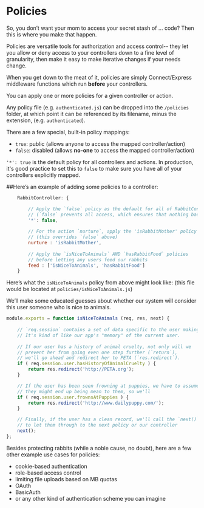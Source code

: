 # Policies

So, you don&rsquo;t want your mom to access your secret stash of ... code?  Then this is where you make that happen.  

Policies are versatile tools for authorization and access control-- they let you allow or deny access to your controllers down to a fine level of granularity, then make it easy to make iterative changes if your needs change.

When you get down to the meat of it, policies are simply Connect/Express middleware functions which run **before** your controllers. 


You can apply one or more policies for a given controller or action.

Any policy file (e.g. `authenticated.js`) can be dropped into the `/policies` folder, at which point it can be referenced by its filename, minus the extension, (e.g. `authenticated`).  

There are a few special, built-in policy mappings:
  + `true`: public  (allows anyone to access the mapped controller/action)
  +  `false`: disabled (allows **no-one** to access the mapped controller/action)

 `'*': true` is the default policy for all controllers and actions.  In production, it's good practice to set this to `false` to make sure you have all of your controllers explicitly mapped.


##Here&rsquo;s an example of adding some policies to a controller:
```javascript
	RabbitController: {

		// Apply the `false` policy as the default for all of RabbitController's actions
		// (`false` prevents all access, which ensures that nothing bad happens to our rabbits)
		'*': false,
	
		// For the action `nurture`, apply the 'isRabbitMother' policy 
		// (this overrides `false` above)
		nurture	: 'isRabbitMother',
	
		// Apply the `isNiceToAnimals` AND `hasRabbitFood` policies
		// before letting any users feed our rabbits
		feed : ['isNiceToAnimals', 'hasRabbitFood']
	}
```

Here&rsquo;s what the `isNiceToAnimals` policy from above might look like: (this file would be located at `policies/isNiceToAnimals.js`)

We&rsquo;ll make some educated guesses about whether our system will consider this user someone who is nice to animals.
```javascript
module.exports = function isNiceToAnimals (req, res, next) {
	
	// `req.session` contains a set of data specific to the user making this request.
	// It's kind of like our app's "memory" of the current user.
	
	// If our user has a history of animal cruelty, not only will we 
	// prevent her from going even one step further (`return`), 
	// we'll go ahead and redirect her to PETA (`res.redirect`).
	if ( req.session.user.hasHistoryOfAnimalCruelty ) {
		return res.redirect('http://PETA.org');
	}

	// If the user has been seen frowning at puppies, we have to assume that
	// they might end up being mean to them, so we'll 
	if ( req.session.user.frownsAtPuppies ) {
		return res.redirect('http://www.dailypuppy.com/');
	}

	// Finally, if the user has a clean record, we'll call the `next()` function
	// to let them through to the next policy or our controller
	next();
};
```

Besides protecting rabbits (while a noble cause, no doubt), here are a few other example use cases for policies:
+ cookie-based authentication
+ role-based access control
+ limiting file uploads based on MB quotas
+ OAuth
+ BasicAuth
+ or any other kind of authentication scheme you can imagine

